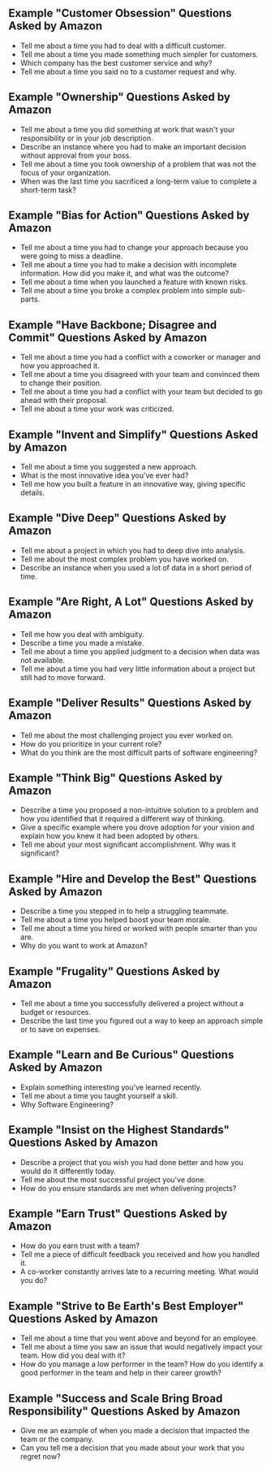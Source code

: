 
## Example "Customer Obsession" Questions Asked by Amazon

- Tell me about a time you had to deal with a difficult customer.
- Tell me about a time you made something much simpler for customers.
- Which company has the best customer service and why?
- Tell me about a time you said no to a customer request and why.

## Example "Ownership" Questions Asked by Amazon

- Tell me about a time you did something at work that wasn't your responsibility or in your job description.
- Describe an instance where you had to make an important decision without approval from your boss.
- Tell me about a time you took ownership of a problem that was not the focus of your organization.
- When was the last time you sacrificed a long-term value to complete a short-term task?

## Example "Bias for Action" Questions Asked by Amazon

- Tell me about a time you had to change your approach because you were going to miss a deadline.
- Tell me about a time you had to make a decision with incomplete information. How did you make it, and what was the outcome?
- Tell me about a time when you launched a feature with known risks.
- Tell me about a time you broke a complex problem into simple sub-parts.

## Example "Have Backbone; Disagree and Commit" Questions Asked by Amazon

- Tell me about a time you had a conflict with a coworker or manager and how you approached it.
- Tell me about a time you disagreed with your team and convinced them to change their position.
- Tell me about a time you had a conflict with your team but decided to go ahead with their proposal.
- Tell me about a time your work was criticized.

## Example "Invent and Simplify" Questions Asked by Amazon

- Tell me about a time you suggested a new approach.
- What is the most innovative idea you've ever had?
- Tell me how you built a feature in an innovative way, giving specific details.

## Example "Dive Deep" Questions Asked by Amazon

- Tell me about a project in which you had to deep dive into analysis.
- Tell me about the most complex problem you have worked on.
- Describe an instance when you used a lot of data in a short period of time.

## Example "Are Right, A Lot" Questions Asked by Amazon

- Tell me how you deal with ambiguity.
- Describe a time you made a mistake.
- Tell me about a time you applied judgment to a decision when data was not available.
- Tell me about a time you had very little information about a project but still had to move forward.

## Example "Deliver Results" Questions Asked by Amazon

- Tell me about the most challenging project you ever worked on.
- How do you prioritize in your current role?
- What do you think are the most difficult parts of software engineering?

## Example "Think Big" Questions Asked by Amazon

- Describe a time you proposed a non-intuitive solution to a problem and how you identified that it required a different way of thinking.
- Give a specific example where you drove adoption for your vision and explain how you knew it had been adopted by others.
- Tell me about your most significant accomplishment. Why was it significant?

## Example "Hire and Develop the Best" Questions Asked by Amazon

- Describe a time you stepped in to help a struggling teammate.
- Tell me about a time you helped boost your team morale.
- Tell me about a time you hired or worked with people smarter than you are.
- Why do you want to work at Amazon?

## Example "Frugality" Questions Asked by Amazon

- Tell me about a time you successfully delivered a project without a budget or resources.
- Describe the last time you figured out a way to keep an approach simple or to save on expenses.

## Example "Learn and Be Curious" Questions Asked by Amazon

- Explain something interesting you’ve learned recently.
- Tell me about a time you taught yourself a skill.
- Why Software Engineering?

## Example "Insist on the Highest Standards" Questions Asked by Amazon

- Describe a project that you wish you had done better and how you would do it differently today.
- Tell me about the most successful project you've done.
- How do you ensure standards are met when delivering projects?

## Example "Earn Trust" Questions Asked by Amazon

- How do you earn trust with a team?
- Tell me a piece of difficult feedback you received and how you handled it.
- A co-worker constantly arrives late to a recurring meeting. What would you do?

## Example "Strive to Be Earth's Best Employer" Questions Asked by Amazon

- Tell me about a time that you went above and beyond for an employee.
- Tell me about a time you saw an issue that would negatively impact your team. How did you deal with it?
- How do you manage a low performer in the team? How do you identify a good performer in the team and help in their career growth?

## Example "Success and Scale Bring Broad Responsibility" Questions Asked by Amazon

- Give me an example of when you made a decision that impacted the team or the company.
- Can you tell me a decision that you made about your work that you regret now?
